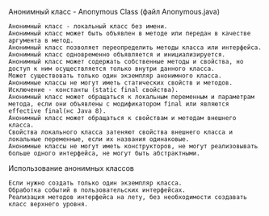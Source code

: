 Анонимный класс - Anonymous Class (файл Anonymous.java)

    Анонимный класс - локальный класс без имени.
    Анонимный класс может быть объявлен в методе или передан в качестве аргумента в метод.
    Анонимный класс позволяет переопределить методы класса или интерфейса.
    Анонимный класс одновременно объявляется и инициализируется.
    Анонимный класс может содержать собственные методы и свойства, но доступ к ним осуществляется только внутри данного класса.
    Может существовать только один экземпляр анонимного класса.
    Анонимные классы не могут иметь статических свойств и методов. Исключение - константы (static final свойства).
    Анонимный класс может обращаться к локальным переменным и параметрам метода, если они объявлены с модификатором final или являются effective final(нс Java 8).
    Анонимный класс может обращаться к свойствам и методам внешнего класса.
    Свойства локального класса затеняют свойства внешнего класса и локальные переменные, если их названия одинаковые.
    Анонимные классы не могут иметь конструкторов, не могут реализовывать больше одного интерфейса, не могут быть абстрактными.

Использование анонимных классов

    Если нужно создать только один экземпляр класса.
    Обработка событий в пользовательских интерфейсах.
    Реализация методов интерфейса на лету, без необходимости создавать класс верхнего уровня.
